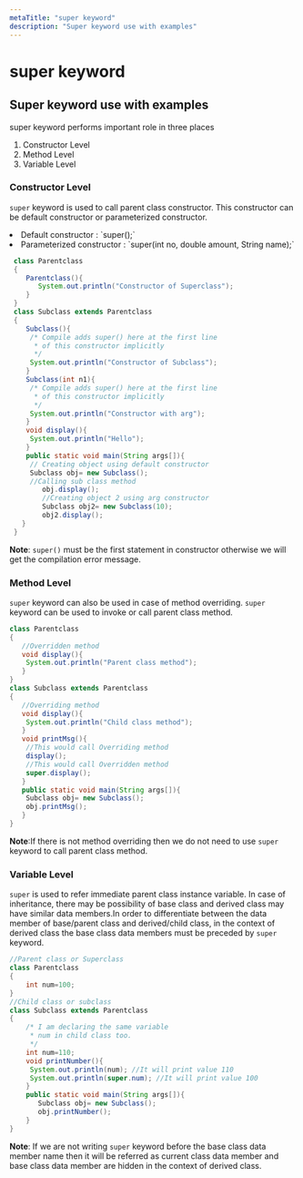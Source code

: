 ```yaml
---
metaTitle: "super keyword"
description: "Super keyword use with examples"
---
```


# super keyword



## Super keyword use with examples


super keyword performs important role in three places

1. Constructor Level
1. Method Level
1. Variable Level

### Constructor Level

`super` keyword is used to call parent class constructor. This constructor can be default constructor or parameterized constructor.

<li>
Default constructor : `super();`
</li>
<li>
Parameterized constructor : `super(int no, double amount, String name);`

```java
 class Parentclass
 {
    Parentclass(){
       System.out.println("Constructor of Superclass");
    }
 }
 class Subclass extends Parentclass
 {
    Subclass(){
     /* Compile adds super() here at the first line
      * of this constructor implicitly
      */
     System.out.println("Constructor of Subclass");
    }
    Subclass(int n1){
     /* Compile adds super() here at the first line
      * of this constructor implicitly
      */
     System.out.println("Constructor with arg");
    }
    void display(){
     System.out.println("Hello");
    }
    public static void main(String args[]){
     // Creating object using default constructor
     Subclass obj= new Subclass();
     //Calling sub class method 
        obj.display();
        //Creating object 2 using arg constructor
        Subclass obj2= new Subclass(10);
        obj2.display();
   }
 }

```


</li>

**Note**:  `super()` must be the first statement in constructor otherwise we will get the compilation error message.

### Method Level

`super` keyword can also be used in case of method overriding. `super` keyword can be used to invoke or call parent class method.

```java
class Parentclass
{
   //Overridden method
   void display(){
    System.out.println("Parent class method");
   }
}
class Subclass extends Parentclass
{
   //Overriding method
   void display(){
    System.out.println("Child class method");
   }
   void printMsg(){
    //This would call Overriding method
    display();
    //This would call Overridden method
    super.display();
   }
   public static void main(String args[]){        
    Subclass obj= new Subclass();
    obj.printMsg(); 
   }
}

```

**Note**:If there is not method overriding then we do not need to use `super` keyword to call parent class method.

### Variable Level

`super` is used to refer immediate parent class instance variable. In case of inheritance, there may be possibility of base class and derived class may have similar data members.In order to differentiate between the data member of base/parent class and derived/child class, in the context of derived class the base class data members must be preceded by `super` keyword.

```java
//Parent class or Superclass
class Parentclass
{
    int num=100;
}
//Child class or subclass
class Subclass extends Parentclass
{
    /* I am declaring the same variable 
     * num in child class too.
     */
    int num=110;
    void printNumber(){
     System.out.println(num); //It will print value 110
     System.out.println(super.num); //It will print value 100
    }
    public static void main(String args[]){
       Subclass obj= new Subclass();
       obj.printNumber();    
    }
}

```

**Note**: If we are not writing `super` keyword before the base class data member name then it will be referred as current class data member and base class data member are hidden in the context of derived class.

